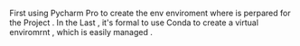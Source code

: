 First using Pycharm Pro to create the env enviroment where is perpared for the Project .
In the Last , it's formal to use Conda to create a virtual enviromrnt , which is easily managed .
